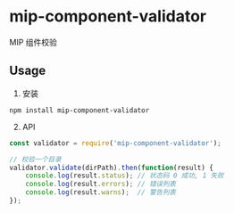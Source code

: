 # mip-component-validator

MIP 组件校验

## Usage

1. 安装

`npm install mip-component-validator`

2. API

```js
const validator = require('mip-component-validator');

// 校验一个目录
validator.validate(dirPath).then(function(result) {
    console.log(result.status); // 状态码 0 成功, 1 失败
    console.log(result.errors); // 错误列表
    console.log(result.warns);  // 警告列表
});
```

